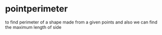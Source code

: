 # pointperimeter
to find perimeter of a shape made from a given points and also we can find the maximum length of side 
